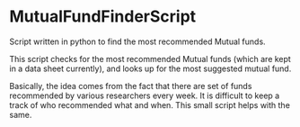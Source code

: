 # MutualFundFinderScript
Script written in python to find the most recommended Mutual funds.

This script checks for the most recommended Mutual funds (which are kept in a data sheet currently), and looks up for the most suggested mutual fund.

Basically, the idea comes from the fact that there are set of funds recommended by various researchers every week.
It is difficult to keep a track of who recommended what and when.
This small script helps with the same.
